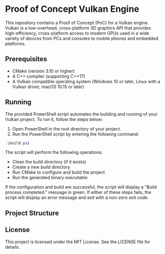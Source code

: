 # Proof of Concept Vulkan Engine

This repository contains a Proof of Concept (PoC) for a Vulkan engine. Vulkan is a low-overhead, cross-platform 3D graphics API that provides high-efficiency, cross-platform access to modern GPUs used in a wide variety of devices from PCs and consoles to mobile phones and embedded platforms.

## Prerequisites

- CMake (version 3.10 or higher)
- A C++ compiler (supporting C++17)
- A Vulkan compatible operating system (Windows 10 or later, Linux with a Vulkan driver, macOS 10.15 or later)

## Running

The provided PowerShell script automates the building and running of your Vulkan project. To run it, follow the steps below:

1. Open PowerShell in the root directory of your project.
2. Run the PowerShell script by entering the following command:

```powershell
.\build.ps1
```

The script will perform the following operations:

- Clean the build directory (if it exists)
- Create a new build directory
- Run CMake to configure and build the project
- Run the generated binary executable

If the configuration and build are successful, the script will display a "Build process completed." message in green. If either of these steps fails, the script will display an error message and exit with a non-zero exit code.

## Project Structure

## License
This project is licensed under the MIT License. See the LICENSE file for details.
